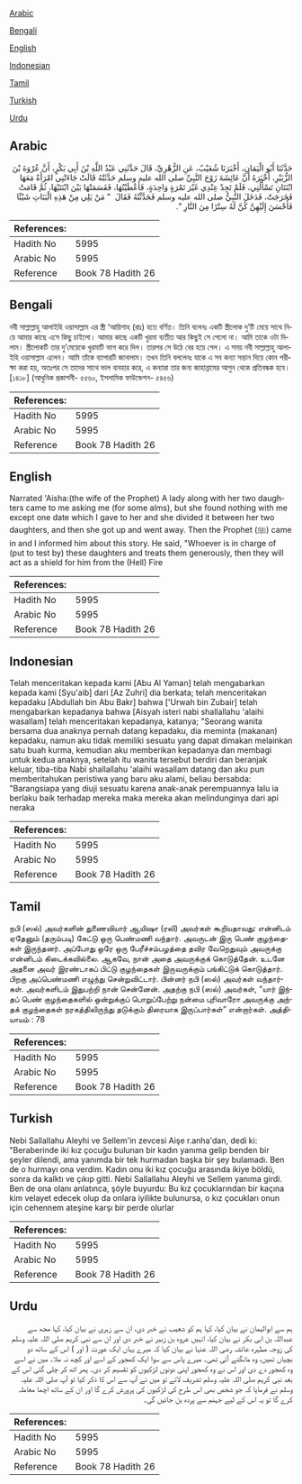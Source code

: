 [Arabic](#arabic)

[Bengali](#bengali)

[English](#english)

[Indonesian](#indonesian)

[Tamil](#tamil)

[Turkish](#turkish)

[Urdu](#urdu)

## Arabic


<div dir="rtl" lang="ar" style={{fontSize:'larger',backgroundColor:'#f8f9fa',padding:20}}>
حَدَّثَنَا أَبُو الْيَمَانِ، أَخْبَرَنَا شُعَيْبٌ، عَنِ الزُّهْرِيِّ، قَالَ حَدَّثَنِي عَبْدُ اللَّهِ بْنُ أَبِي بَكْرٍ، أَنَّ عُرْوَةَ بْنَ الزُّبَيْرِ، أَخْبَرَهُ أَنَّ عَائِشَةَ زَوْجَ النَّبِيِّ صلى الله عليه وسلم حَدَّثَتْهُ قَالَتْ جَاءَتْنِي امْرَأَةٌ مَعَهَا ابْنَتَانِ تَسْأَلُنِي، فَلَمْ تَجِدْ عِنْدِي غَيْرَ تَمْرَةٍ وَاحِدَةٍ، فَأَعْطَيْتُهَا، فَقَسَمَتْهَا بَيْنَ ابْنَتَيْهَا، ثُمَّ قَامَتْ فَخَرَجَتْ، فَدَخَلَ النَّبِيُّ صلى الله عليه وسلم فَحَدَّثْتُهُ فَقَالَ ‏ "‏ مَنْ يَلِي مِنْ هَذِهِ الْبَنَاتِ شَيْئًا فَأَحْسَنَ إِلَيْهِنَّ كُنَّ لَهُ سِتْرًا مِنَ النَّارِ ‏"‏‏.‏
</div>
<div style={{backgroundColor:'#f8f9fa',padding:20, marginBottom: 10}}><table> <thead> <tr> <th>References:</th> <th></th> </tr> </thead> <tbody><tr><td>Hadith No</td><td>5995</td></tr><tr><td>Arabic No</td><td>5995</td></tr><tr><td>Reference</td><td>Book 78 Hadith 26</td></tr></tbody></table></div>

## Bengali


<div dir="ltr" lang="bn" style={{fontSize:'larger',backgroundColor:'#f8f9fa',padding:20}}>
নবী সাল্লাল্লাহু আলাইহি ওয়াসাল্লাম এর স্ত্রী ‘আয়িশাহ (রাঃ) হতে বর্ণিত। তিনি বলেনঃ একটি স্ত্রীলোক দু’টি মেয়ে সাথে নিয়ে আমার কাছে এসে কিছু চাইলো। আমার কাছে একটি খুরমা ব্যতীত আর কিছুই সে পেলো না। আমি তাকে ওটা দিলাম। স্ত্রীলোকটি তার দু’মেয়েকে খুরমাটি ভাগ করে দিল। তারপর সে উঠে বের হয়ে গেল। এ সময় নবী সাল্লাল্লাহু আলাইহি ওয়াসাল্লাম এলেন। আমি তাঁকে ব্যাপারটি জানালাম। তখন তিনি বললেনঃ যাকে এ সব কন্যা সন্তান দিয়ে কোন পরীক্ষা করা হয়, অতঃপর সে তাদের সাথে ভাল ব্যবহার করে, এ কন্যারা তার জন্য জাহান্নামের আগুন থেকে প্রতিবন্ধক হবে। [১৪১৮] (আধুনিক প্রকাশনী- ৫৫৬০, ইসলামিক ফাউন্ডেশন- ৫৪৫৬)
</div>
<div style={{backgroundColor:'#f8f9fa',padding:20, marginBottom: 10}}><table> <thead> <tr> <th>References:</th> <th></th> </tr> </thead> <tbody><tr><td>Hadith No</td><td>5995</td></tr><tr><td>Arabic No</td><td>5995</td></tr><tr><td>Reference</td><td>Book 78 Hadith 26</td></tr></tbody></table></div>

## English


<div dir="ltr" lang="en" style={{fontSize:'larger',backgroundColor:'#f8f9fa',padding:20}}>
Narrated 'Aisha:(the wife of the Prophet) A lady along with her two daughters came to me asking me (for some alms), but she found nothing with me except one date which I gave to her and she divided it between her two daughters, and then she got up and went away. Then the Prophet (ﷺ) came in and I informed him about this story. He said, "Whoever is in charge of (put to test by) these daughters and treats them generously, then they will act as a shield for him from the (Hell) Fire
</div>
<div style={{backgroundColor:'#f8f9fa',padding:20, marginBottom: 10}}><table> <thead> <tr> <th>References:</th> <th></th> </tr> </thead> <tbody><tr><td>Hadith No</td><td>5995</td></tr><tr><td>Arabic No</td><td>5995</td></tr><tr><td>Reference</td><td>Book 78 Hadith 26</td></tr></tbody></table></div>

## Indonesian


<div dir="ltr" lang="id" style={{fontSize:'larger',backgroundColor:'#f8f9fa',padding:20}}>
Telah menceritakan kepada kami [Abu Al Yaman] telah mengabarkan kepada kami [Syu'aib] dari [Az Zuhri] dia berkata; telah menceritakan kepadaku [Abdullah bin Abu Bakr] bahwa ['Urwah bin Zubair] telah mengabarkan kepadanya bahwa [Aisyah isteri nabi shallallahu 'alaihi wasallam] telah menceritakan kepadanya, katanya; "Seorang wanita bersama dua anaknya pernah datang kepadaku, dia meminta (makanan) kepadaku, namun aku tidak memiliki sesuatu yang dapat dimakan melainkan satu buah kurma, kemudian aku memberikan kepadanya dan membagi untuk kedua anaknya, setelah itu wanita tersebut berdiri dan beranjak keluar, tiba-tiba Nabi shallallahu 'alaihi wasallam datang dan aku pun memberitahukan peristiwa yang baru aku alami, beliau bersabda: "Barangsiapa yang diuji sesuatu karena anak-anak perempuannya lalu ia berlaku baik terhadap mereka maka mereka akan melindunginya dari api neraka
</div>
<div style={{backgroundColor:'#f8f9fa',padding:20, marginBottom: 10}}><table> <thead> <tr> <th>References:</th> <th></th> </tr> </thead> <tbody><tr><td>Hadith No</td><td>5995</td></tr><tr><td>Arabic No</td><td>5995</td></tr><tr><td>Reference</td><td>Book 78 Hadith 26</td></tr></tbody></table></div>

## Tamil


<div dir="ltr" lang="ta" style={{fontSize:'larger',backgroundColor:'#f8f9fa',padding:20}}>
நபி (ஸல்) அவர்களின் துணைவியார் ஆயிஷா (ரலி) அவர்கள் கூறியதாவது: என்னிடம் ஏதேனும் (தரும்படி) கேட்டு ஒரு பெண்மணி வந்தார். அவருடன் இரு பெண் குழந்தைகள் இருந்தனர். அப்போது ஒரே ஒரு பேரீச்சம்பழத்தை தவிர வேறெதுவும் அவருக்கு என்னிடம் கிடைக்கவில்லை. ஆகவே, நான் அதை அவருக்குக் கொடுத்தேன். உடனே அதனை அவர் இரண்டாகப் பிட்டு குழந்தைகள் இருவருக்கும் பங்கிட்டுக் கொடுத்தார். பிறகு அப்பெண்மணி எழுந்து சென்றுவிட்டார். பின்னர் நபி (ஸல்) அவர்கள் வந்தார்கள். அவர்களிடம் இதுபற்றி நான் சென்னேன். அதற்கு நபி (ஸல்) அவர்கள், “யார் இந்தப் பெண் குழந்தைகளில் ஒன்றுக்குப் பொறுப்பேற்று நன்மை புரிவாரோ அவருக்கு அந்தக் குழந்தைகள் நரகத்திலிருந்து தடுக்கும் திரையாக இருப்பார்கள்” என்றார்கள். அத்தியாயம் : 78
</div>
<div style={{backgroundColor:'#f8f9fa',padding:20, marginBottom: 10}}><table> <thead> <tr> <th>References:</th> <th></th> </tr> </thead> <tbody><tr><td>Hadith No</td><td>5995</td></tr><tr><td>Arabic No</td><td>5995</td></tr><tr><td>Reference</td><td>Book 78 Hadith 26</td></tr></tbody></table></div>

## Turkish


<div dir="ltr" lang="tr" style={{fontSize:'larger',backgroundColor:'#f8f9fa',padding:20}}>
Nebi Sallallahu Aleyhi ve Sellem'in zevcesi Aişe r.anha'dan, dedi ki: "Beraberinde iki kız çocuğu bulunan bir kadın yanıma gelip benden bir şeyler dilendi, ama yanımda bir tek hurmadan başka bir şey bulamadı. Ben de o hurmayı ona verdim. Kadın onu iki kız çocuğu arasında ikiye böldü, sonra da kalktı ve çıkıp gitti. Nebi Sallallahu Aleyhi ve Sellem yanıma girdi. Ben de ona olanı anlatınca, şöyle buyurdu: Bu kız çocuklarından bir kaçına kim velayet edecek olup da onlara iyilikte bulunursa, o kız çocukları onun için cehennem ateşine karşı bir perde olurlar
</div>
<div style={{backgroundColor:'#f8f9fa',padding:20, marginBottom: 10}}><table> <thead> <tr> <th>References:</th> <th></th> </tr> </thead> <tbody><tr><td>Hadith No</td><td>5995</td></tr><tr><td>Arabic No</td><td>5995</td></tr><tr><td>Reference</td><td>Book 78 Hadith 26</td></tr></tbody></table></div>

## Urdu


<div dir="rtl" lang="ur" style={{fontSize:'larger',backgroundColor:'#f8f9fa',padding:20}}>
ہم سے ابوالیمان نے بیان کیا، کہا ہم کو شعیب نے خبر دی، ان سے زہری نے بیان کیا، کہا مجھ سے عبداللہ بن ابی بکر نے بیان کیا، انہیں عروہ بن زبیر نے خبر دی اور ان سے نبی کریم صلی اللہ علیہ وسلم کی زوجہ مطہرہ عائشہ رضی اللہ عنہا نے بیان کیا کہ میرے یہاں ایک عورت ( اور ) اس کے ساتھ دو بچیاں تھیں، وہ مانگنے آئی تھی۔ میرے پاس سے سوا ایک کھجور کے اسے اور کچھ نہ ملا۔ میں نے اسے وہ کھجور دے دی اور اس نے وہ کھجور اپنی دونوں لڑکیوں کو تقسیم کر دی۔ پھر اٹھ کر چلی گئی اس کے بعد نبی کریم صلی اللہ علیہ وسلم تشریف لائے تو میں نے آپ سے اس کا ذکر کیا تو آپ صلی اللہ علیہ وسلم نے فرمایا کہ جو شخص بھی اس طرح کی لڑکیوں کی پرورش کرے گا اور ان کے ساتھ اچھا معاملہ کرے گا تو یہ اس کے لیے جہنم سے پردہ بن جائیں گی۔
</div>
<div style={{backgroundColor:'#f8f9fa',padding:20, marginBottom: 10}}><table> <thead> <tr> <th>References:</th> <th></th> </tr> </thead> <tbody><tr><td>Hadith No</td><td>5995</td></tr><tr><td>Arabic No</td><td>5995</td></tr><tr><td>Reference</td><td>Book 78 Hadith 26</td></tr></tbody></table></div>